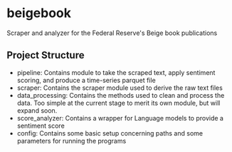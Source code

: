 # beigebook
Scraper and analyzer for the Federal Reserve's Beige book publications

## Project Structure

- pipeline: Contains module to take the scraped text, apply sentiment scoring, and produce a time-series parquet file
- scraper: Contains the scraper module used to derive the raw text files
- data_processing: Contains the methods used to clean and process the data. Too simple at the current stage to merit its own module, but will expand soon.
- score_analyzer: Contains a wrapper for Language models to provide a sentiment score
- config: Contains some basic setup concerning paths and some parameters for running the programs